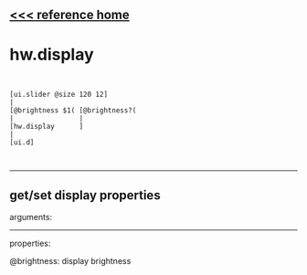 [<<< reference home](ceammc_lib.md)
---

# hw.display

```


[ui.slider @size 120 12]
|
[@brightness $1( [@brightness?(
|                |
[hw.display      ]
|
[ui.d]

            
```
---
get/set display properties
---
arguments:


---
properties:

@brightness: display
            brightness<br>

